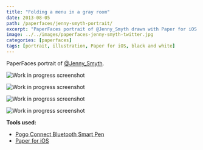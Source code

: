 ```yaml
---
title: "Folding a menu in a gray room"
date: 2013-08-05
path: /paperfaces/jenny-smyth-portrait/
excerpt: "PaperFaces portrait of @Jenny_Smyth drawn with Paper for iOS on an iPad."
image: ../../images/paperfaces-jenny-smyth-twitter.jpg
categories: [paperfaces]
tags: [portrait, illustration, Paper for iOS, black and white]
---
```


PaperFaces portrait of [@Jenny_Smyth](https://twitter.com/Jenny_Smyth).

![Work in progress screenshot](../../images/paperfaces-jenny-smyth-process-1-lg.jpg)

![Work in progress screenshot](../../images/paperfaces-jenny-smyth-process-2-lg.jpg)

![Work in progress screenshot](../../images/paperfaces-jenny-smyth-process-3-lg.jpg)

![Work in progress screenshot](../../images/paperfaces-jenny-smyth-process-4-lg.jpg)

**Tools used:**

- [Pogo Connect Bluetooth Smart Pen](https://www.amazon.com/gp/product/B009K448L4/ref=as_li_ss_tl?ie=UTF8&camp=1789&creative=390957&creativeASIN=B009K448L4&linkCode=as2&tag=mademist-20)
- [Paper for iOS](https://paper.bywetransfer.com/)
